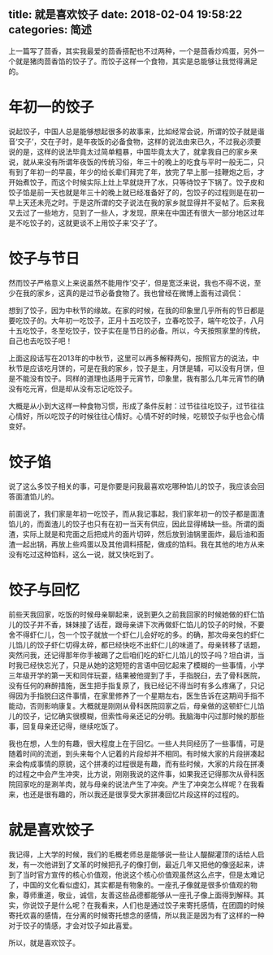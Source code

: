 title: 就是喜欢饺子
date: 2018-02-04 19:58:22
categories: 简述
  --- 


上一篇写了茴香，其实我最爱的茴香搭配也不过两种，一个是茴香炒鸡蛋，另外一个就是猪肉茴香馅的饺子了。而饺子这样一个食物，其实是总能够让我觉得满足的。

# 年初一的饺子

说起饺子，中国人总是能够想起很多的故事来，比如经常会说，所谓的饺子就是谐音‘交子’，交在子时，是年夜饭的必备食物，这样的说法由来已久，不过我必须要说的是，这样的说法毕竟太过简单粗暴，中国毕竟太大了，就拿我自己的家乡来说，就从来没有所谓年夜饭的传统习俗，年三十的晚上的吃食与平时一般无二，只有到了年初一的早晨，年少的给长辈们拜完了年，放完了早上那一挂鞭炮之后，才开始煮饺子，而这个时候实际上灶上早就烧开了水，只等待饺子下锅了。饺子皮和饺子馅是前一天也就是年三十的晚上就已经准备好了的，包饺子的过程则是在初一早上天还未亮之时。于是这所谓的交子说法在我的家乡就显得并不妥帖了。后来我又去过了一些地方，见到了一些人，才发现，原来在中国还有很大一部分地区过年是不吃饺子的，这就更谈不上用饺子来‘交子’了。

# 饺子与节日

然而饺子严格意义上来说虽然不能用作’交子‘，但是宽泛来说，我也不得不说，至少在我的家乡，这真的是过节必备食物了。我也曾经在微博上面有过调侃：

想到了饺子，因为中秋节的缘故。在家的时候，在我的印象里几乎所有的节日都是要吃饺子的。大年初一吃饺子，正月十五吃饺子，立春吃饺子，端午吃饺子，八月十五吃饺子，冬至吃饺子，饺子实在是节日的必备。所以，今天按照家里的传统，自己也去吃饺子吧！ ​​​​

上面这段话写在2013年的中秋节，这里可以再多解释两句，按照官方的说法，中秋节是应该吃月饼的，可是在我的家乡，饺子是主，月饼是辅，可以没有月饼，但是不能没有饺子。同样的道理也适用于元宵节，印象里，我有那么几年元宵节的确没有吃元宵，但是却从没有忘记吃饺子。

大概是从小到大这样一种食物习惯，形成了条件反射：过节往往吃饺子，过节往往心情好，所以吃饺子的时候往往心情好。心情不好的时候，吃顿饺子似乎也会心情变好。

# 饺子馅

说了这么多饺子相关的事，可是你要是问我最喜欢吃哪种馅儿的饺子，我应该会回答面渣馅儿的。

前面说了，我们家是年初一吃饺子，而从我记事起，我们家年初一的饺子都是面渣馅儿的，而面渣儿的饺子也只有在初一当天有供应，因此显得稀缺一些。所谓的面渣，实际上就是和完面之后把成片的面片切碎，然后放到油锅里面炸，最后油和面渣一起出锅，再放上些鸡蛋以及其他调料搭配，做成的馅料。我在其他的地方从来没有吃过这种馅料，这么一说，就又快吃到了。



# 饺子与回忆

前些天我回家，吃饭的时候母亲聊起来，说到更久之前我回家的时候她做的虾仁馅儿的饺子并不香，妹妹接了话茬，跟母亲讲下次再做虾仁馅儿的饺子的时候，不要舍不得虾仁儿，包一个饺子就放一个虾仁儿会好吃的多。的确，那次母亲包的虾仁儿馅儿的饺子虾仁切得太碎，都已经快吃不出虾仁儿的味道了。母亲转移了话题，突然问我，还记得那年你手被踢了之后咱们吃的虾仁儿馅儿的饺子吗？坦白讲，当时我已经快忘光了，只是从她的这短短的言语中回忆起来了模糊的一些事情，小学三年级开学的第一天和同伴玩耍，结果被他提到了手，手指脱臼，去了骨科医院，没有任何的麻醉措施，医生把手指复原了，我已经记不得当时有多么疼痛了，只记得因为手指脱臼这件事情，在家里修养了一个星期左右，医生告诉在这期间手指不能动，否则影响康复。大概就是刚刚从骨科医院回家之后，母亲做的这顿虾仁儿馅儿的饺子，记忆确实很模糊，但索性母亲还记的分明。我脑海中闪过那时候的那些事，回复母亲还记得，继续吃饭了。

我也在想，人生的有趣，很大程度上在于回忆。一些人共同经历了一些事情，可是随着时间的流逝，到头来每个人记着的片段却并不相同。有时候大家的片段拼凑起来会构成事情的原貌，这个拼凑的过程很是有趣，而有些时候，大家的片段在拼凑的过程之中会产生冲突，比方说，刚刚我说的这件事，如果我还记得那次从骨科医院回家吃的是涮羊肉，就与母亲的说法产生了冲突。产生了冲突怎么样呢？在我看来，也还是很有趣的，所以我还是很享受大家拼凑回忆片段这样的过程的。

# 就是喜欢饺子

我记得，上大学的时候，我们的毛概老师总是能够说一些让人醍醐灌顶的话给人启发，有一次他讲到了文革的时候把孔子的像打倒，最近几年又把他的像竖起来，讲到了当时官方宣传的核心价值观，他说这个核心价值观虽然这么点字，但是太难记了，中国的文化看似虚幻，其实都是有物象的。一座孔子像就是很多价值观的物象，尊师重道，敬业，诚信，友善这些品德都能够从一座孔子像上面得到解释。其实，你说饺子是什么呢？在我看来，人们也是通过饺子来寄托感情，在团圆的时候寄托欢喜的感情，在分离的时候寄托想念的感情，所以我正是因为有了这样的一种对于饺子的情感，才会对饺子如此喜爱。

所以，就是喜欢饺子。



